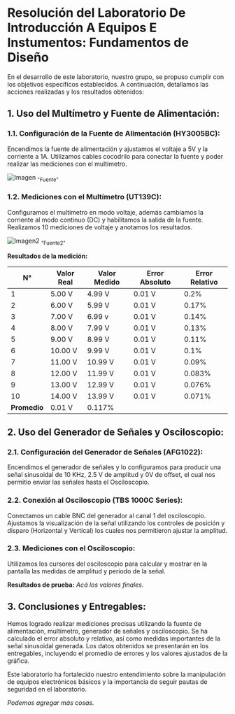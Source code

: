# Resolución del Laboratorio De Introducción A Equipos E Instumentos: Fundamentos de Diseño

En el desarrollo de este laboratorio, nuestro grupo, se propuso cumplir con los objetivos específicos establecidos. A continuación, detallamos las acciones realizadas y los resultados obtenidos:

## 1. Uso del Multímetro y Fuente de Alimentación:
### 1.1. Configuración de la Fuente de Alimentación (HY3005BC):
Encendimos la fuente de alimentación y ajustamos el voltaje a 5V y la corriente a 1A. Utilizamos cables cocodrilo para conectar la fuente y poder realizar las mediciones con el multimetro.

![Imagen](https://p.globalsources.com/IMAGES/PDT/B1160281260/Fuente-de-alimentacion-LCD-DC.jpg)
<sub>"Fuente"</sub>

### 1.2. Mediciones con el Multímetro (UT139C):
Configuramos el multímetro en modo voltaje, además cambiamos la corriente al modo continuo (DC) y habilitamos la salida de la fuente. Realizamos 10 mediciones de voltaje y anotamos los resultados.

![Imagen2](https://m.media-amazon.com/images/W/MEDIAX_792452-T2/images/I/71FOsMCiCGS.jpg)
<sub>"Fuente2"</sub>

**Resultados de la medición:**

| N° | Valor Real | Valor Medido | Error Absoluto | Error Relativo |
|---|------------|--------------|-----------------|----------------|
| 1 | 5.00 V     | 4.99 V       | 0.01 V          | 0.2%           |
| 2 | 6.00 V     | 5.99 V       | 0.01 V          | 0.17%          |
| 3 | 7.00 V     | 6.99 v       | 0.01 V          | 0.14%          |
| 4 | 8.00 V     | 7.99 V       | 0.01 V          | 0.13%          |
| 5 | 9.00 V     | 8.99 V       | 0.01 V          | 0.11%          |
| 6 | 10.00 V    | 9.99 V       | 0.01 V          | 0.1%           |
| 7 | 11.00 V    | 10.99 V      | 0.01 V          | 0.09%          |
| 8 | 12.00 V    | 11.99 V      | 0.01 V          | 0.083%         |
| 9 | 13.00 V    | 12.99 V      | 0.01 V          | 0.076%         |
| 10| 14.00 V    | 13.99 V      | 0.01 V          | 0.071%         |
| **Promedio**                  | 0.01 V          | 0.117%         |                |

## 2. Uso del Generador de Señales y Osciloscopio:
### 2.1. Configuración del Generador de Señales (AFG1022):
Encendimos el generador de señales y lo configuramos para producir una señal sinusoidal de 10 KHz, 2.5 V de amplitud y 0V de offset, el cual nos permitio enviar las señales hasta el Osciloscopio.


### 2.2. Conexión al Osciloscopio (TBS 1000C Series):
Conectamos un cable BNC del generador al canal 1 del osciloscopio. Ajustamos la visualización de la señal utilizando los controles de posición y disparo (Horizontal y Vertical) los cuales nos permitieron ajustar la amplitud.

### 2.3. Mediciones con el Osciloscopio:
Utilizamos los cursores del osciloscopio para calcular y mostrar en la pantalla las medidas de amplitud y periodo de la señal.

**Resultados de prueba:**
*Acá los valores finales.*

## 3. Conclusiones y Entregables:
Hemos logrado realizar mediciones precisas utilizando la fuente de alimentación, multímetro, generador de señales y osciloscopio. Se ha calculado el error absoluto y relativo, así como medidas importantes de la señal sinusoidal generada. Los datos obtenidos se presentarán en los entregables, incluyendo el promedio de errores y los valores ajustados de la gráfica.

Este laboratorio ha fortalecido nuestro entendimiento sobre la manipulación de equipos electrónicos básicos y la importancia de seguir pautas de seguridad en el laboratorio.

*Podemos agregar más cosas.*
